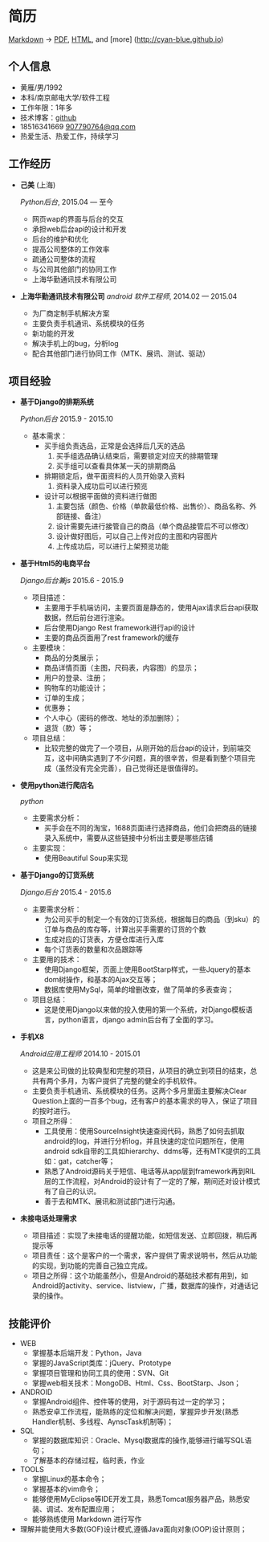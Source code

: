 简历
===============

[Markdown](https://github.com/cyan-blue/resume/blob/master/resume.md) -> [PDF](https://github.com/cyan-blue/resume/blob/master/resume.pdf), [HTML](http://cyan-blue.github.io/resume.html), and [more]
(http://cyan-blue.github.io)

个人信息
---------
*	黄雁/男/1992
*	本科/南京邮电大学/软件工程
*	工作年限：1年多
*	技术博客：[github](http://cyan-blue.github.io)
*	18516341669 907790764@qq.com
*	热爱生活、热爱工作，持续学习

工作经历
---------------

*   **己美** (上海)

	*Python后台*, 2015.04 — 至今

	-   网页wap的界面与后台的交互
	-   承担web后台api的设计和开发
	-   后台的维护和优化
	-   提高公司整体的工作效率
	-   疏通公司整体的流程
	-   与公司其他部门的协同工作
	-   上海华勤通讯技术有限公司

*   **上海华勤通讯技术有限公司** 
	*android 软件工程师*, 2014.02 — 2015.04

	-   为厂商定制手机解决方案
	-   主要负责手机通讯、系统模块的任务
	-   新功能的开发
	-   解决手机上的bug，分析log
	-   配合其他部门进行协同工作（MTK、展讯、测试、驱动）

项目经验
---------------
*	**基于Django的排期系统**

	*Python后台* 2015.9 - 2015.10
	-	基本需求：
		-	买手组负责选品，正常是会选择后几天的选品
			1.	买手组选品确认结束后，需要锁定对应天的排期管理
			2.	买手组可以查看具体某一天的排期商品
		-	排期锁定后，做平面资料的人员开始录入资料
			1.	资料录入成功后可以进行预览
		-	设计可以根据平面做的资料进行做图
			1.	主要包括（颜色、价格（单款最低价格、出售价）、商品名称、外部链接、备注）
			2.	设计需要先进行接管自己的商品（单个商品接管后不可以修改）
			3.	设计做好图后，可以自己上传对应的主图和内容图片
			4.	上传成功后，可以进行上架预览功能

*	**基于Html5的电商平台**

	*Django后台兼js* 2015.6 - 2015.9

	-	项目描述：
		-	主要用于手机端访问，主要页面是静态的，使用Ajax请求后台api获取数据，然后前台进行渲染。
		-	后台使用Django Rest framework进行api的设计
		-	主要的商品页面用了rest framework的缓存
	-	主要模块：
		-	商品的分类展示；
		-	商品详情页面（主图，尺码表，内容图）的显示；
		-	用户的登录、注册；
		-	购物车的功能设计；
		-	订单的生成；
		-	优惠券；
		-	个人中心（密码的修改、地址的添加删除）；
		-	退货（款）等；
	-	项目总结：
		-	比较完整的做完了一个项目，从刚开始的后台api的设计，到前端交互，这中间确实遇到了不少问题，真的很辛苦，但是看到整个项目完成（虽然没有完全完善），自己觉得还是很值得的。

*	**使用python进行爬店名**

	*python*

	*	主要需求分析：
		-	买手会在不同的淘宝，1688页面进行选择商品，他们会把商品的链接录入系统中，需要从这些链接中分析出主要是哪些店铺
	*	主要实现：
		-	使用Beautiful Soup来实现
*	**基于Django的订货系统**

	*Django后台* 2015.4 - 2015.6

	*	主要需求分析：
		-	为公司买手的制定一个有效的订货系统，根据每日的商品（到sku）的订单与商品的库存等，计算出买手需要的订货的个数
		-	生成对应的订货表，方便仓库进行入库
		-	每个订货表的数量和次品跟踪等
	*	主要用的技术：
		-	使用Django框架，页面上使用BootStarp样式，一些Jquery的基本dom树操作，和基本的Ajax交互等；
		-	数据库使用MySql，简单的增删改查，做了简单的多表查询；
	*	项目总结：
		-	这是使用Django以来做的投入使用的第一个系统，对Django模板语言，python语言，django admin后台有了全面的学习。

*	**手机X8**

	*Android应用工程师* 2014.10 - 2015.01

	*	这是来公司做的比较典型和完整的项目，从项目的确立到项目的结束，总共有两个多月，为客户提供了完整的健全的手机软件。
	*	主要负责手机通讯、系统模块的任务。这两个多月里面主要解决Clear Question上面的一百多个bug，还有客户的基本需求的导入，保证了项目的按时进行。
	*	项目之所得：
		-	工具使用：使用SourceInsight快速查阅代码，熟悉了如何去抓取android的log，并进行分析log，并且快速的定位问题所在，使用android sdk自带的工具如hierarchy、ddms等，还有MTK提供的工具如：gat，catcher等；
		-	熟悉了Android源码关于短信、电话等从app层到framework再到RIL层的工作流程，对Android的设计有了一定的了解，期间还对设计模式有了自己的认识。
		-	善于去和MTK、展讯和测试部门进行沟通。

*	**未接电话处理需求**

	*	项目描述：实现了未接电话的提醒功能，如短信发送、立即回拨，稍后再提示等
	*	项目责任：这个是客户的一个需求，客户提供了需求说明书，然后从功能的实现，到功能的完善自己独立完成。
	*	项目之所得：这个功能虽然小，但是Android的基础技术都有用到，如Android的activity、service、listview，广播，数据库的操作，对通话记录的操作。

技能评价
---------

*	WEB
	-	掌握基本后端开发：Python，Java
	-	掌握的JavaScript类库：jQuery、Prototype
	-	掌握项目管理和协同工具的使用：SVN、Git
	-	掌握web相关技术：MongoDB、Html、Css、BootStarp、Json；
*	ANDROID
	-	掌握Android组件、控件等的使用，对于源码有过一定的学习；
	-	熟悉安卓工作流程，能熟练的定位和解决问题，掌握异步开发(熟悉Handler机制、多线程、AynscTask机制等)；
*	SQL
	-	掌握的数据库知识：Oracle、Mysql数据库的操作,能够进行编写SQL语句；
	-	了解基本的存储过程，临时表，作业
*	TOOLS
	-	掌握Linux的基本命令；
	-	掌握基本的vim命令；
	-	能够使用MyEclipse等IDE开发工具，熟悉Tomcat服务器产品，熟悉安装、调试、发布配置应用；
	-	能够熟练使用 Markdown 进行写作
*	理解并能使用大多数(GOF)设计模式,遵循Java面向对象(OOP)设计原则；
